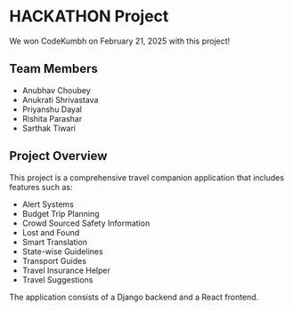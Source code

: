 # HACKATHON Project

We won CodeKumbh on February 21, 2025 with this project!

## Team Members
- Anubhav Choubey
- Anukrati Shrivastava
- Priyanshu Dayal
- Rishita Parashar
- Sarthak Tiwari

## Project Overview
This project is a comprehensive travel companion application that includes features such as:
- Alert Systems
- Budget Trip Planning
- Crowd Sourced Safety Information
- Lost and Found
- Smart Translation
- State-wise Guidelines
- Transport Guides
- Travel Insurance Helper
- Travel Suggestions

The application consists of a Django backend and a React frontend.